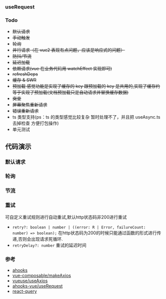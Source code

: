 ### useRequest

### Todo

- ~~默认请求~~
- ~~手动触发~~
- ~~轮询~~
- ~~并行请求（在 vue2 表现有点问题，应该是响应式的问题）~~
- ~~防抖/节流~~
- ~~延迟加载~~
- ~~依赖请求(vue 在业务代码用 watchEffect 实现即可)~~
- ~~refreshDeps~~
- ~~缓存 & SWR~~
- ~~预加载 感觉功能是实现了缓存的 key 跟预加载的 key 是共用的,实现了缓存约等于实现了预加载(文档预加载只是自动请求并替换缓存数据)~~
- ~~突变~~
- ~~屏幕聚焦重新请求~~
- ~~错误重新请求~~
- ts 类型支持(ps：ts 的类型感觉比较复杂 暂时处理不了，并且把 useAsync.ts 去掉检查 方便打包操作)
- 单元测试

## 代码演示

### 默认请求
<Default />

### 轮询
<!-- <Polling/> -->

### 节流
<Throttle />

### 重试
可自定义重试规则进行自动重试,默认http状态码非200进行重试
- `retry?: boolean | number | ((error: R | Error, failureCount: number) => boolean);` 在http状态码为200的时候只能通过函数的形式进行传递,否则会出现请求死循环.
- `retryDelay?: number` 重试的延迟时间
<Retry />

### 参考

- [ahooks](https://github.com/alibaba/hooks/tree/master/packages/use-request)
- [vue-composable/makeAxios](https://github.com/pikax/vue-composable/blob/master/packages/axios/src/makeAxios.ts)
- [vueuse/useAxios](https://github.com/vueuse/vueuse/blob/master/packages/integrations/useAxios/index.ts)
- [ahooks-vue/useRequest](https://github.com/dewfall123/ahooks-vue/blob/master/packages/vhooks/src/useRequest/index.ts)
- [react-query](https://github.com/tannerlinsley/react-query)



<script setup>
import Default from './demo/Default.vue'
import Polling from './demo/Polling.vue'
import Throttle from './demo/Throttle.vue'
import Retry from './demo/Retry.vue'
</script>